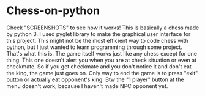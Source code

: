 # Chess-on-python
Check "SCREENSHOTS" to see how it works!
This is basically a chess made by python 3. I used pyglet library to make the graphical user interface for this project. This might not 
be the most efficient way to code chess with python, but I just wanted to learn programming through some project. That's what this is.
The game itself works just like any chess except for one thing. This one doesn't alert you when you are at check situation or even at 
checkmate. So if you get checkmate and you don't notice it and don't eat the king, the game just goes on. Only way to end the game is to
press "exit" button or actually eat opponent's king. Btw the "1 player" button at the menu doesn't work, because I haven't made NPC 
opponent yet.

